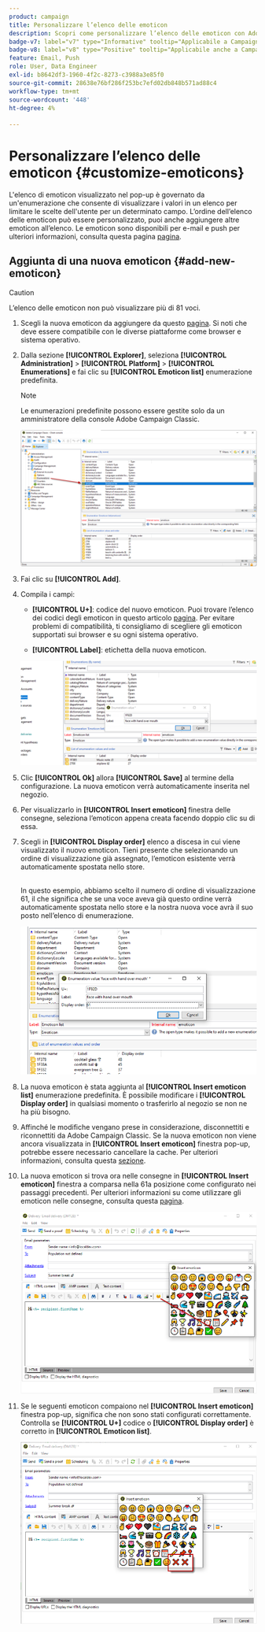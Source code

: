 ```yaml
---
product: campaign
title: Personalizzare l’elenco delle emoticon
description: Scopri come personalizzare l’elenco delle emoticon con Adobe Campaign
badge-v7: label="v7" type="Informative" tooltip="Applicabile a Campaign Classic v7"
badge-v8: label="v8" type="Positive" tooltip="Applicabile anche a Campaign v8"
feature: Email, Push
role: User, Data Engineer
exl-id: b8642df3-1960-4f2c-8273-c3988a3e85f0
source-git-commit: 28638e76bf286f253bc7efd02db848b571ad88c4
workflow-type: tm+mt
source-wordcount: '448'
ht-degree: 4%

---
```


# Personalizzare l’elenco delle emoticon {#customize-emoticons}

L&#39;elenco di emoticon visualizzato nel pop-up è governato da un&#39;enumerazione che consente di visualizzare i valori in un elenco per limitare le scelte dell&#39;utente per un determinato campo.
L’ordine dell’elenco delle emoticon può essere personalizzato, puoi anche aggiungere altre emoticon all’elenco.
Le emoticon sono disponibili per e-mail e push per ulteriori informazioni, consulta questa pagina [pagina](defining-the-email-content.md#inserting-emoticons).

## Aggiunta di una nuova emoticon {#add-new-emoticon}

>[!CAUTION]
>
>L’elenco delle emoticon non può visualizzare più di 81 voci.

1. Scegli la nuova emoticon da aggiungere da questo [pagina](https://unicode.org/emoji/charts/full-emoji-list.html). Si noti che deve essere compatibile con le diverse piattaforme come browser e sistema operativo.

1. Dalla sezione **[!UICONTROL Explorer]**, seleziona **[!UICONTROL Administration]** > **[!UICONTROL Platform]** > **[!UICONTROL Enumerations]** e fai clic su **[!UICONTROL Emoticon list]** enumerazione predefinita.

   >[!NOTE]
   >
   >Le enumerazioni predefinite possono essere gestite solo da un amministratore della console Adobe Campaign Classic.

   ![](assets/emoticon_1.png)

1. Fai clic su **[!UICONTROL Add]**.

1. Compila i campi:

   * **[!UICONTROL U+]**: codice del nuovo emoticon. Puoi trovare l’elenco dei codici degli emoticon in questo articolo [pagina](https://unicode.org/emoji/charts/full-emoji-list.html).
Per evitare problemi di compatibilità, ti consigliamo di scegliere gli emoticon supportati sui browser e su ogni sistema operativo.

   * **[!UICONTROL Label]**: etichetta della nuova emoticon.

   ![](assets/emoticon_5.png)

1. Clic **[!UICONTROL Ok]** allora **[!UICONTROL Save]** al termine della configurazione.
La nuova emoticon verrà automaticamente inserita nel negozio.

1. Per visualizzarlo in **[!UICONTROL Insert emoticon]** finestra delle consegne, seleziona l’emoticon appena creata facendo doppio clic su di essa.

1. Scegli in **[!UICONTROL Display order]** elenco a discesa in cui viene visualizzato il nuovo emoticon. Tieni presente che selezionando un ordine di visualizzazione già assegnato, l’emoticon esistente verrà automaticamente spostata nello store.

   <br>In questo esempio, abbiamo scelto il numero di ordine di visualizzazione 61, il che significa che se una voce aveva già questo ordine verrà automaticamente spostata nello store e la nostra nuova voce avrà il suo posto nell’elenco di enumerazione.

   ![](assets/emoticon_2.png)

1. La nuova emoticon è stata aggiunta al **[!UICONTROL Insert emoticon list]** enumerazione predefinita. È possibile modificare i **[!UICONTROL Display order]** in qualsiasi momento o trasferirlo al negozio se non ne ha più bisogno.

1. Affinché le modifiche vengano prese in considerazione, disconnettiti e riconnettiti da Adobe Campaign Classic. Se la nuova emoticon non viene ancora visualizzata in **[!UICONTROL Insert emoticon]** finestra pop-up, potrebbe essere necessario cancellare la cache. Per ulteriori informazioni, consulta questa [sezione](../../platform/using/faq-campaign-config.md#perform-soft-cache-clear).

1. La nuova emoticon si trova ora nelle consegne in **[!UICONTROL Insert emoticon]** finestra a comparsa nella 61a posizione come configurato nei passaggi precedenti. Per ulteriori informazioni su come utilizzare gli emoticon nelle consegne, consulta questa [pagina](defining-the-email-content.md#inserting-emoticons).

   ![](assets/emoticon_4.png)

1. Se le seguenti emoticon compaiono nel **[!UICONTROL Insert emoticon]** finestra pop-up, significa che non sono stati configurati correttamente. Controlla se **[!UICONTROL U+]** codice o **[!UICONTROL Display order]** è corretto in **[!UICONTROL Emoticon list]**.

   ![](assets/emoticon_6.png)
